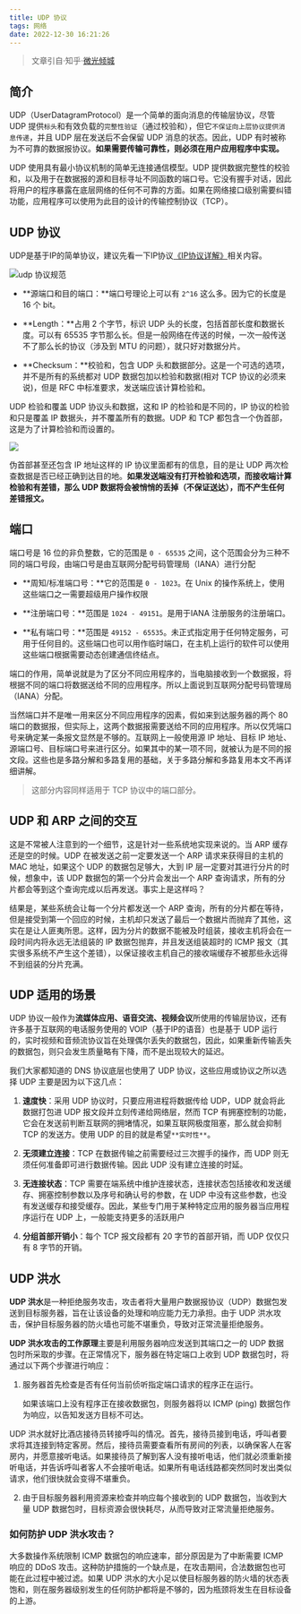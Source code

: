 ```yaml
---
title: UDP 协议
tags: 网络
date: 2022-12-30 16:21:26
---
```


> 文章引自·知乎·[微光倾城](https://zhuanlan.zhihu.com/p/357080855)

## 简介

UDP（UserDatagramProtocol）是一个简单的面向消息的传输层协议，尽管 UDP 提供`标头`和有效负载的`完整性验证`（通过校验和），但它`不保证向上层协议提供消息传递`，并且 UDP 层在发送后不会保留 UDP 消息的状态。因此，UDP 有时被称为不可靠的数据报协议。**如果需要传输可靠性，则必须在用户应用程序中实现。**

UDP 使用具有最小协议机制的简单无连接通信模型。UDP 提供数据完整性的校验和，以及用于在数据报的源和目标寻址不同函数的端口号。它没有握手对话，因此将用户的程序暴露在底层网络的任何不可靠的方面。如果在网络接口级别需要纠错功能，应用程序可以使用为此目的设计的传输控制协议（TCP）。
<!-- more -->

## UDP 协议

UDP是基于IP的简单协议，建议先看一下IP协议[《IP协议详解》](https://mp.weixin.qq.com/s?__biz=MzIxNTg1NzQwMQ==&mid=2247485204&idx=1&sn=f451dae4f4ada4b6ec2f55075df72c27&chksm=9790a682a0e72f9497c13001c215883298c9e7137d160c58c5e417939962e1abb96c0972be17&scene=21#wechat_redirect)相关内容。

![udp 协议规范](/assets/images/network-udp/udp_protocol.png)

* **源端口和目的端口：**端口号理论上可以有 `2^16` 这么多。因为它的长度是 16 个 bit。

* **Length：**占用 2 个字节，标识 UDP 头的长度，包括首部长度和数据长度。可以有 65535 字节那么长。但是一般网络在传送的时候，一次一般传送不了那么长的协议（涉及到 MTU 的问题），就只好对数据分片。

* **Checksum：**校验和，包含 UDP 头和数据部分。这是一个可选的选项，并不是所有的系统都对 UDP 数据包加以检验和数据(相对 TCP 协议的必须来说)，但是 RFC 中标准要求，发送端应该计算检验和。

UDP 检验和覆盖 UDP 协议头和数据，这和 IP 的检验和是不同的，IP 协议的检验和只是覆盖 IP 数据头，并不覆盖所有的数据。UDP 和 TCP 都包含一个伪首部，这是为了计算检验和而设置的。

![](/assets/images/network-udp/udp.jpg)

伪首部甚至还包含 IP 地址这样的 IP 协议里面都有的信息，目的是让 UDP 两次检查数据是否已经正确到达目的地。**如果发送端没有打开检验和选项，而接收端计算检验和有差错，那么 UDP 数据将会被悄悄的丢掉（不保证送达），而不产生任何差错报文。**

## 端口

端口号是 16 位的非负整数，它的范围是 `0 - 65535` 之间，这个范围会分为三种不同的端口号段，由端口号是由互联网分配号码管理局（IANA）进行分配

* **周知/标准端口号：**它的范围是 `0 - 1023`。在 Unix 的操作系统上，使用这些端口之一需要超级用户操作权限

* **注册端口号：**范围是 `1024 - 49151`。是用于IANA 注册服务的注册端口。

* **私有端口号：**范围是 `49152 - 65535`。未正式指定用于任何特定服务，可用于任何目的。这些端口也可以用作临时端口，在主机上运行的软件可以使用这些端口根据需要动态创建通信终结点。

端口的作用，简单说就是为了区分不同应用程序的，当电脑接收到一个数据报，将根据不同的端口将数据送给不同的应用程序。所以上面说到互联网分配号码管理局（IANA）分配。

当然端口并不是唯一用来区分不同应用程序的因素，假如来到达服务器的两个 80 端口的数据报，但实际上，这两个数据报需要送给不同的应用程序。所以仅凭端口号来确定某一条报文显然是不够的。互联网上一般使用源 IP 地址、目标 IP 地址、源端口号、目标端口号来进行区分。如果其中的某一项不同，就被认为是不同的报文段。这些也是多路分解和多路复用的基础，关于多路分解和多路复用本文不再详细讲解。

> 这部分内容同样适用于 TCP 协议中的端口部分。

## UDP 和 ARP 之间的交互

这是不常被人注意到的一个细节，这是针对一些系统地实现来说的。当 ARP 缓存还是空的时候。UDP 在被发送之前一定要发送一个 ARP 请求来获得目的主机的 MAC 地址，如果这个 UDP 的数据包足够大，大到 IP 层一定要对其进行分片的时候，想象中，该 UDP 数据包的第一个分片会发出一个 ARP 查询请求，所有的分片都会等到这个查询完成以后再发送。事实上是这样吗？

结果是，某些系统会让每一个分片都发送一个 ARP 查询，所有的分片都在等待，但是接受到第一个回应的时候，主机却只发送了最后一个数据片而抛弃了其他，这实在是让人匪夷所思。这样，因为分片的数据不能被及时组装，接收主机将会在一段时间内将永远无法组装的 IP 数据包抛弃，并且发送组装超时的 ICMP 报文（其实很多系统不产生这个差错），以保证接收主机自己的接收端缓存不被那些永远得不到组装的分片充满。

## UDP 适用的场景

UDP 协议一般作为**流媒体应用、语音交流、视频会议**所使用的传输层协议，还有许多基于互联网的电话服务使用的 VOIP（基于IP的语音）也是基于 UDP 运行的，实时视频和音频流协议旨在处理偶尔丢失的数据包，因此，如果重新传输丢失的数据包，则只会发生质量略有下降，而不是出现较大的延迟。

我们大家都知道的 DNS 协议底层也使用了 UDP 协议，这些应用或协议之所以选择 UDP 主要是因为以下这几点：

1. **速度快**：采用 UDP 协议时，只要应用进程将数据传给 UDP，UDP 就会将此数据打包进 UDP 报文段并立刻传递给网络层，然而 TCP 有拥塞控制的功能，它会在发送前判断互联网的拥堵情况，如果互联网极度阻塞，那么就会抑制 TCP 的发送方。使用 UDP 的目的就是希望`**实时性**`。

2. **无须建立连接**：TCP 在数据传输之前需要经过三次握手的操作，而 UDP 则无须任何准备即可进行数据传输。因此 UDP 没有建立连接的时延。

3. **无连接状态**：TCP 需要在端系统中维护连接状态，连接状态包括接收和发送缓存、拥塞控制参数以及序号和确认号的参数，在 UDP 中没有这些参数，也没有发送缓存和接受缓存。因此，某些专门用于某种特定应用的服务器当应用程序运行在 UDP 上，一般能支持更多的活跃用户

4. **分组首部开销小**：每个 TCP 报文段都有 20 字节的首部开销，而 UDP 仅仅只有 8 字节的开销。

## UDP 洪水

**UDP 洪水**是一种拒绝服务攻击，攻击者将大量用户数据报协议（UDP）数据包发送到目标服务器，旨在让该设备的处理和响应能力无力承担。由于 UDP 洪水攻击，保护目标服务器的防火墙也可能不堪重负，导致对正常流量拒绝服务。

**UDP 洪水攻击的工作原理**主要是利用服务器响应发送到其端口之一的 UDP 数据包时所采取的步骤。在正常情况下，服务器在特定端口上收到 UDP 数据包时，将通过以下两个步骤进行响应：

1. 服务器首先检查是否有任何当前侦听指定端口请求的程序正在运行。

    如果该端口上没有程序正在接收数据包，则服务器将以 ICMP (ping) 数据包作为响应，以告知发送方目标不可达。

UDP 洪水就好比酒店接待员转接呼叫的情况。首先，接待员接到电话，呼叫者要求将其连接到特定客房。然后，接待员需要查看所有房间的列表，以确保客人在客房内，并愿意接听电话。如果接待员了解到客人没有接听电话，他们就必须重新接听电话，并告诉呼叫者客人不会接听电话。如果所有电话线路都突然同时发出类似请求，他们很快就会变得不堪重负。

2. 由于目标服务器利用资源来检查并响应每个接收到的 UDP 数据包，当收到大量 UDP 数据包时，目标资源会很快耗尽，从而导致对正常流量拒绝服务。

### 如何防护 UDP 洪水攻击？

大多数操作系统限制 ICMP 数据包的响应速率，部分原因是为了中断需要 ICMP 响应的 DDoS 攻击。这种防护措施的一个缺点是，在攻击期间，合法数据包也可能在此过程中被过滤。如果 UDP 洪水的大小足以使目标服务器的防火墙的状态表饱和，则在服务器级别发生的任何防护都将是不够的，因为瓶颈将发生在目标设备的上游。
